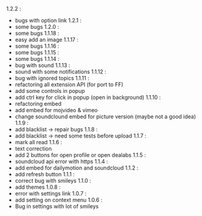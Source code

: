 1.2.2 :
 - bugs with option link
 1.2.1 :
 - some bugs
 1.2.0 :
 - some bugs
 1.1.18 :
 - easy add an image
 1.1.17 :
 - some bugs
 1.1.16 :
 - some bugs
 1.1.15 :
 - some bugs
 1.1.14 :
 - bug with sound
 1.1.13 :
 - sound with some notifications
 1.1.12 :
 - bug with ignored topics
1.1.11 :
 - refactoring all extension API (for port to FF)
 - add some controls in popup
 - add ctrl key for click in popup (open in background)
1.1.10 :
 - refactoring embed
 - add embed for mojvideo & vimeo
 - change soundclound embed for picture version (maybe not a good idea)
1.1.9 :
 - add blacklist -> repair bugs
 1.1.8 :
 - add blacklist -> need some tests before upload
1.1.7 :
 - mark all read
1.1.6 :
 - text correction
 - add 2 buttons for open profile or open dealabs
1.1.5 :
 - soundcloud api error with https
1.1.4 :
 - add embed for dailymotion and  soundcloud
1.1.2 :
 - add refresh button
1.1.1 :
 - correct bug with smileys
1.1.0 :
 - add themes
1.0.8 :
 - error with settings link
1.0.7 :
 - add setting on context menu
1.0.6 :
 - Bug in settings with lot of smileys